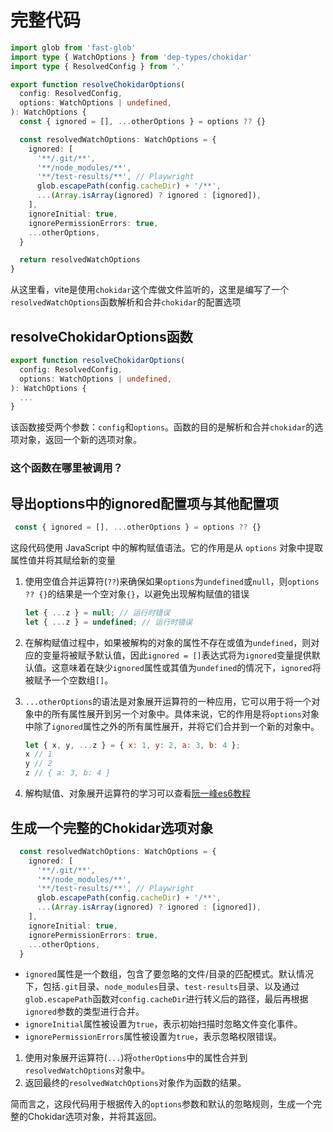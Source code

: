 # 完整代码

```ts
import glob from 'fast-glob'
import type { WatchOptions } from 'dep-types/chokidar'
import type { ResolvedConfig } from '.'

export function resolveChokidarOptions(
  config: ResolvedConfig,
  options: WatchOptions | undefined,
): WatchOptions {
  const { ignored = [], ...otherOptions } = options ?? {}

  const resolvedWatchOptions: WatchOptions = {
    ignored: [
      '**/.git/**',
      '**/node_modules/**',
      '**/test-results/**', // Playwright
      glob.escapePath(config.cacheDir) + '/**',
      ...(Array.isArray(ignored) ? ignored : [ignored]),
    ],
    ignoreInitial: true,
    ignorePermissionErrors: true,
    ...otherOptions,
  }

  return resolvedWatchOptions
}
```

从这里看，vite是使用`chokidar`这个库做文件监听的，这里是编写了一个`resolvedWatchOptions`函数解析和合并`chokidar`的配置选项

## resolveChokidarOptions函数

```ts
export function resolveChokidarOptions(
  config: ResolvedConfig,
  options: WatchOptions | undefined,
): WatchOptions {
  ...
}
```

该函数接受两个参数：`config`和`options`。函数的目的是解析和合并`chokidar`的选项对象，返回一个新的选项对象。

### 这个函数在哪里被调用？

## 导出options中的ignored配置项与其他配置项

```ts
 const { ignored = [], ...otherOptions } = options ?? {}
```

这段代码使用 JavaScript 中的解构赋值语法。它的作用是从 `options` 对象中提取属性值并将其赋给新的变量

1. 使用空值合并运算符(`??`)来确保如果`options`为`undefined`或`null`，则`options ?? {}`的结果是一个空对象`{}`，以避免出现解构赋值的错误

   ```js
   let { ...z } = null; // 运行时错误
   let { ...z } = undefined; // 运行时错误
   ```

2. 在解构赋值过程中，如果被解构的对象的属性不存在或值为`undefined`，则对应的变量将被赋予默认值，因此`ignored = []`表达式将为`ignored`变量提供默认值。这意味着在缺少`ignored`属性或其值为`undefined`的情况下，`ignored`将被赋予一个空数组`[]`。

3. `...otherOptions`的语法是对象展开运算符的一种应用，它可以用于将一个对象中的所有属性展开到另一个对象中。具体来说，它的作用是将`options`对象中除了`ignored`属性之外的所有属性展开，并将它们合并到一个新的对象中。

   ```js
   let { x, y, ...z } = { x: 1, y: 2, a: 3, b: 4 };
   x // 1
   y // 2
   z // { a: 3, b: 4 }
   ```
   
4. 解构赋值、对象展开运算符的学习可以查看[阮一峰es6教程](https://www.bookstack.cn/read/es6-3rd/spilt.6.docs-object.md)

## 生成一个完整的Chokidar选项对象

```ts
  const resolvedWatchOptions: WatchOptions = {
    ignored: [
      '**/.git/**',
      '**/node_modules/**',
      '**/test-results/**', // Playwright
      glob.escapePath(config.cacheDir) + '/**',
      ...(Array.isArray(ignored) ? ignored : [ignored]),
    ],
    ignoreInitial: true,
    ignorePermissionErrors: true,
    ...otherOptions,
  }
```

- `ignored`属性是一个数组，包含了要忽略的文件/目录的匹配模式。默认情况下，包括`.git`目录、`node_modules`目录、`test-results`目录、以及通过`glob.escapePath`函数对`config.cacheDir`进行转义后的路径，最后再根据`ignored`参数的类型进行合并。
- `ignoreInitial`属性被设置为`true`，表示初始扫描时忽略文件变化事件。
- `ignorePermissionErrors`属性被设置为`true`，表示忽略权限错误。

1. 使用对象展开运算符(`...`)将`otherOptions`中的属性合并到`resolvedWatchOptions`对象中。
2. 返回最终的`resolvedWatchOptions`对象作为函数的结果。

简而言之，这段代码用于根据传入的`options`参数和默认的忽略规则，生成一个完整的Chokidar选项对象，并将其返回。